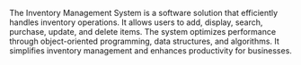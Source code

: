 The Inventory Management System is a software solution that efficiently handles inventory operations. It allows users to add, display, search, purchase, update, and 
delete items. The system optimizes performance through object-oriented programming, data structures, and algorithms. It simplifies inventory management and enhances 
productivity for businesses.
